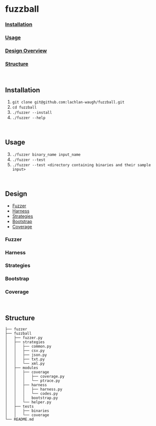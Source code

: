 # fuzzball

### [Installation](#installation)
### [Usage](#usage)
### [Design Overview](#design)
### [Structure](#structure)

&nbsp;

## Installation
1. `git clone git@github.com:lachlan-waugh/fuzzball.git`
2. `cd fuzzball`
3. `./fuzzer --install`
4. `./fuzzer --help`

&nbsp;

## Usage
3. `./fuzzer binary_name input_name`
4. `./fuzzer --test`
5. `./fuzzer --test <directory containing binaries and their sample input>`

&nbsp;

## Design
* [Fuzzer](#Fuzzer)
* [Harness](#Harness)
* [Strategies](#Strategies)
* [Bootstrap](#Bootstrap)
* [Coverage](#Coverage)

### Fuzzer

### Harness

### Strategies

### Bootstrap

### Coverage

&nbsp;

## Structure
```
├── fuzzer
├── fuzzball
│   ├── fuzzer.py
│   ├── strategies
│   │   ├── common.py
│   │   ├── csv.py
│   │   ├── json.py
│   │   ├── txt.py
│   │   └── xml.py
│   ├── modules
│   │   ├── coverage
│   │   │   ├── coverage.py
│   │   │   └── ptrace.py
│   │   ├── harness
│   │   │   ├── harness.py
│   │   │   └── codes.py
│   │   │   bootstrap.py
│   │   └── helper.py
│   ├── tests
│   │   ├── binaries
│   │   └── coverage
└── README.md
```